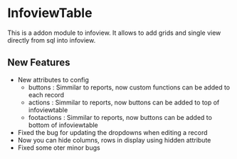 # InfoviewTable

This is a addon module to infoview. It allows to add grids and single view directly from sql into
infoview.

## New Features

+ New attributes to config
	+ buttons : Simmilar to reports, now custom functions can be added to each record
	+ actions : Simmilar to reports, now buttons can be added to top of infoviewtable
	+ footactions : Simmilar to reports, now buttons can be added to bottom of infoviewtable
+ Fixed the bug for updating the dropdowns when editing a record
+ Now you can hide columns, rows in display using hidden attribute
+ Fixed some oter minor bugs